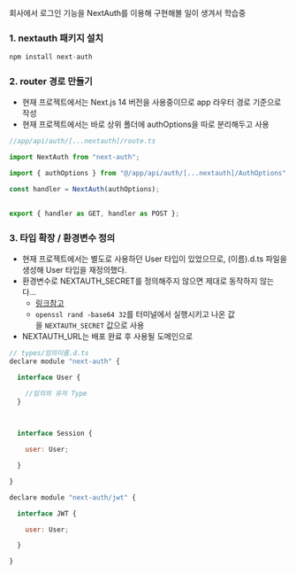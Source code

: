 
회사에서 로그인 기능을 NextAuth를 이용해 구현해볼 일이 생겨서 학습중 

### 1. nextauth 패키지 설치
```js
npm install next-auth
```

### 2. router 경로 만들기 
* 현재 프로젝트에서는 Next.js 14 버전을 사용중이므로 app 라우터 경로 기준으로 작성
* 현재 프로젝트에서는 바로 상위 폴더에 authOptions을 따로 분리해두고 사용 
```js
//app/api/auth/[...nextauth]/route.ts

import NextAuth from "next-auth";

import { authOptions } from "@/app/api/auth/[...nextauth]/AuthOptions";

const handler = NextAuth(authOptions);

  
export { handler as GET, handler as POST };

```

### 3. 타입 확장 / 환경변수 정의 
- 현재 프로젝트에서는 별도로 사용하던 User 타입이 있었으므로, (이름).d.ts 파일을 생성해 User 타입을 재정의했다.
- 환경변수로 NEXTAUTH_SECRET를 정의해주지 않으면 제대로 동작하지 않는다... 
	- [링크참고](https://next-auth.js.org/configuration/options#secret)
	- `openssl rand -base64 32`를 터미널에서 실행시키고 나온 값을 `NEXTAUTH_SECRET` 값으로 사용
- NEXTAUTH_URL는 배포 완료 후 사용될 도메인으로 

```js
// types/임의이름.d.ts
declare module "next-auth" {

  interface User {

    //임의의 유저 Type
  }

  

  interface Session {

    user: User;

  }

}

declare module "next-auth/jwt" {

  interface JWT {

    user: User;

  }

}

```

